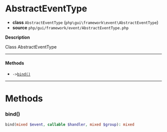 # AbstractEventType

- **class** `AbstractEventType` (`php\gui\framework\event\AbstractEventType`)
- **source** `php/gui/framework/event/AbstractEventType.php`

**Description**

Class AbstractEventType

---

#### Methods

- `->`[`bind()`](#method-bind)

---
# Methods

<a name="method-bind"></a>

### bind()
```php
bind(mixed $event, callable $handler, mixed $group): mixed
```